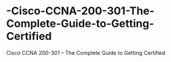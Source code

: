 # -Cisco-CCNA-200-301-The-Complete-Guide-to-Getting-Certified
 Cisco CCNA 200-301 – The Complete Guide to Getting Certified
